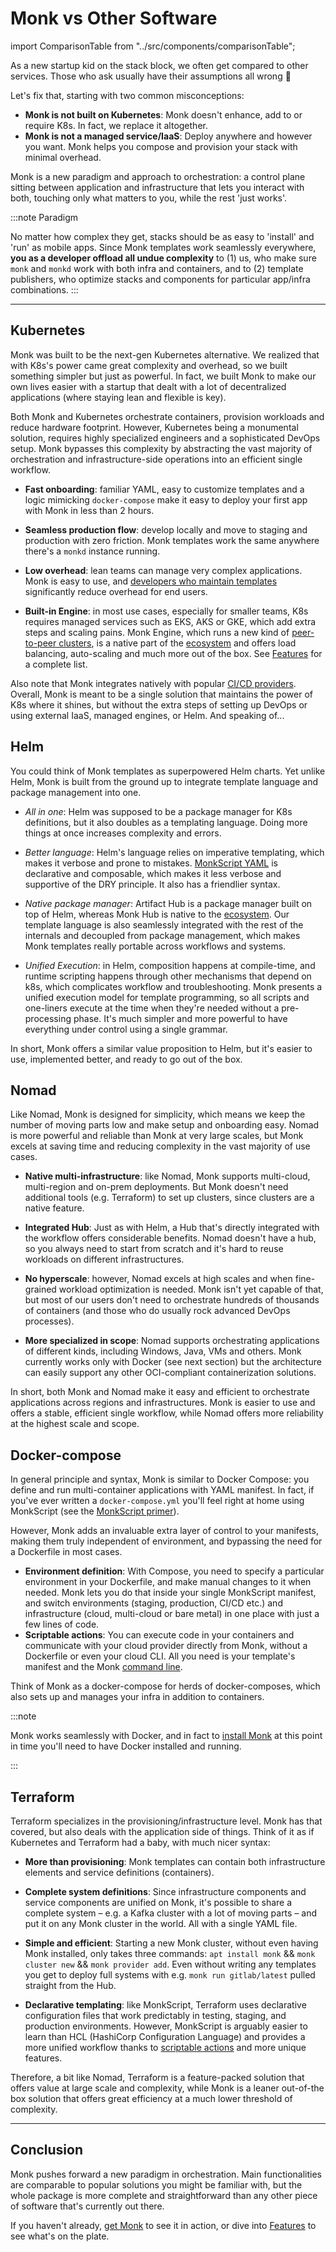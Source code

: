 # Monk vs Other Software

import ComparisonTable from "../src/components/comparisonTable";

As a new startup kid on the stack block, we often get compared to other services. Those who ask usually have their assumptions all wrong 🚨

Let's fix that, starting with two common misconceptions:

-   **Monk is not built on Kubernetes**: Monk doesn't enhance, add to or require K8s. In fact, we replace it altogether.
-   **Monk is not a managed service/IaaS**: Deploy anywhere and however you want. Monk helps you compose and provision your stack with minimal overhead.

Monk is a new paradigm and approach to orchestration: a control plane sitting between application and infrastructure that lets you interact with both, touching only what matters to you, while the rest 'just works'.

:::note Paradigm

No matter how complex they get, stacks should be as easy to 'install' and 'run' as mobile apps. Since Monk templates work seamlessly everywhere, **you as a developer offload all undue complexity** to (1) us, who make sure `monk` and `monkd` work with both infra and containers, and to (2) template publishers, who optimize stacks and components for particular app/infra combinations.
:::

---

## Kubernetes

Monk was built to be the next-gen Kubernetes alternative. We realized that with K8s's power came great complexity and overhead, so we built something simpler but just as powerful. In fact, we built Monk to make our own lives easier with a startup that dealt with a lot of decentralized applications (where staying lean and flexible is key).

Both Monk and Kubernetes orchestrate containers, provision workloads and reduce hardware footprint. However, Kubernetes being a monumental solution, requires highly specialized engineers and a sophisticated DevOps setup. Monk bypasses this complexity by abstracting the vast majority of orchestration and infrastructure-side operations into an efficient single workflow.

-   **Fast onboarding**: familiar YAML, easy to customize templates and a logic mimicking `docker-compose` make it easy to deploy your first app with Monk in less than 2 hours.

-   **Seamless production flow**: develop locally and move to staging and production with zero friction. Monk templates work the same anywhere there's a `monkd` instance running.

-   **Low overhead**: lean teams can manage very complex applications. Monk is easy to use, and [developers who maintain templates](publishers.md) significantly reduce overhead for end users.

-   **Built-in Engine**: in most use cases, especially for smaller teams, K8s requires managed services such as EKS, AKS or GKE, which add extra steps and scaling pains. Monk Engine, which runs a new kind of [peer-to-peer clusters](lifecycle/cluster-create-1.md), is a native part of the [ecosystem](key-concepts.md) and offers load balancing, auto-scaling and much more out of the box. See [Features](features.md) for a complete list.

Also note that Monk integrates natively with popular [CI/CD providers](ci-cd). Overall, Monk is meant to be a single solution that maintains the power of K8s where it shines, but without the extra steps of setting up DevOps or using external IaaS, managed engines, or Helm. And speaking of...

## Helm

You could think of Monk templates as superpowered Helm charts. Yet unlike Helm, Monk is built from the ground up to integrate template language and package management into one.

-   _All in one_: Helm was supposed to be a package manager for K8s definitions, but it also doubles as a templating language. Doing more things at once increases complexity and errors.

-   _Better language_: Helm's language relies on imperative templating, which makes it verbose and prone to mistakes. [MonkScript YAML](monkscript) is declarative and composable, which makes it less verbose and supportive of the DRY principle. It also has a friendlier syntax.

-   _Native package manager_: Artifact Hub is a package manager built on top of Helm, whereas Monk Hub is native to the [ecosystem](key-concepts.md). Our template language is also seamlessly integrated with the rest of the internals and decoupled from package management, which makes Monk templates really portable across workflows and systems.

-   _Unified Execution_: in Helm, composition happens at compile-time, and runtime scripting happens through other mechanisms that depend on k8s, which complicates workflow and troubleshooting. Monk presents a unified execution model for template programming, so all scripts and one-liners execute at the time when they're needed without a pre-processing phase. It's much simpler and more powerful to have everything under control using a single grammar.

In short, Monk offers a similar value proposition to Helm, but it's easier to use, implemented better, and ready to go out of the box.

## Nomad

Like Nomad, Monk is designed for simplicity, which means we keep the number of moving parts low and make setup and onboarding easy. Nomad is more powerful and reliable than Monk at very large scales, but Monk excels at saving time and reducing complexity in the vast majority of use cases.

-   **Native multi-infrastructure**: like Nomad, Monk supports multi-cloud, multi-region and on-prem deployments. But Monk doesn't need additional tools (e.g. Terraform) to set up clusters, since clusters are a native feature.

-   **Integrated Hub**: Just as with Helm, a Hub that's directly integrated with the workflow offers considerable benefits. Nomad doesn't have a hub, so you always need to start from scratch and it's hard to reuse workloads on different infrastructures.

-   **No hyperscale**: however, Nomad excels at high scales and when fine-grained workload optimization is needed. Monk isn't yet capable of that, but most of our users don't need to orchestrate hundreds of thousands of containers (and those who do usually rock advanced DevOps processes).

-   **More specialized in scope**: Nomad supports orchestrating applications of different kinds, including Windows, Java, VMs and others. Monk currently works only with Docker (see next section) but the architecture can easily support any other OCI-compliant containerization solutions.

In short, both Monk and Nomad make it easy and efficient to orchestrate applications across regions and infrastructures. Monk is easier to use and offers a stable, efficient single workflow, while Nomad offers more reliability at the highest scale and scope.

## Docker-compose

In general principle and syntax, Monk is similar to Docker Compose: you define and run multi-container applications with YAML manifest. In fact, if you've ever written a `docker-compose.yml` you'll feel right at home using MonkScript (see the [MonkScript primer](monkscript/index.md)).

However, Monk adds an invaluable extra layer of control to your manifests, making them truly independent of environment, and bypassing the need for a Dockerfile in most cases.

-   **Environment definition**: With Compose, you need to specify a particular environment in your Dockerfile, and make manual changes to it when needed. Monk lets you do that inside your single MonkScript manifest, and switch environments (staging, production, CI/CD etc.) and infrastructure (cloud, multi-cloud or bare metal) in one place with just a few lines of code.
-   **Scriptable actions**: You can execute code in your containers and communicate with your cloud provider directly from Monk, without a Dockerfile or even your cloud CLI. All you need is your template's manifest and the Monk [command line](cli/monk.md).

Think of Monk as a docker-compose for herds of docker-composes, which also sets up and manages your infra in addition to containers.

:::note

Monk works seamlessly with Docker, and in fact to [install Monk](get-monk.md) at this point in time you'll need to have Docker installed and running.

:::

## Terraform

Terraform specializes in the provisioning/infrastructure level. Monk has that covered, but also deals with the application side of things. Think of it as if Kubernetes and Terraform had a baby, with much nicer syntax:

-   **More than provisioning**: Monk templates can contain both infrastructure elements and service definitions (containers).

-   **Complete system definitions**: Since infrastructure components and service components are unified on Monk, it's possible to share a complete system – e.g. a Kafka cluster with a lot of moving parts – and put it on any Monk cluster in the world. All with a single YAML file.

-   **Simple and efficient**: Starting a new Monk cluster, without even having Monk installed, only takes three commands: `apt install monk` && `monk cluster new` && `monk provider add`. Even without writing any templates you get to deploy full systems with e.g. `monk run gitlab/latest` pulled straight from the Hub.

-   **Declarative templating**: like MonkScript, Terraform uses declarative configuration files that work predictably in testing, staging, and production environments. However, MonkScript is arguably easier to learn than HCL (HashiCorp Configuration Language) and provides a more unified workflow thanks to [scriptable actions](monkscript/scripting) and more unique features.

Therefore, a bit like Nomad, Terraform is a feature-packed solution that offers value at large scale and complexity, while Monk is a leaner out-of-the box solution that offers great efficiency at a much lower threshold of complexity.

---

## Conclusion

Monk pushes forward a new paradigm in orchestration. Main functionalities are comparable to popular solutions you might be familiar with, but the whole package is more complete and straightforward than any other piece of software that's currently out there.

If you haven't already, [get Monk](get-monk.md) to see it in action, or dive into [Features](features.md) to see what's on the plate.

<ComparisonTable />
